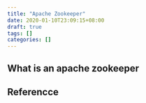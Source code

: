 ```yaml
---
title: "Apache Zookeeper"
date: 2020-01-10T23:09:15+08:00
draft: true
tags: []
categories: []
---
```


## What is an apache zookeeper

## Referencce
